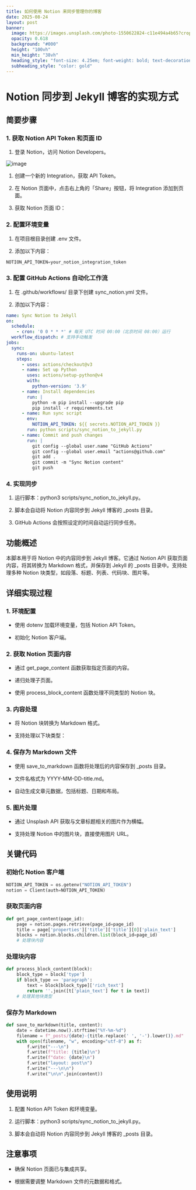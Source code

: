 ```yaml
---
title: 如何使用 Notion 来同步管理你的博客
date: 2025-08-24
layout: post
banner:
  image: https://images.unsplash.com/photo-1550622824-c11e494a4b65?crop=entropy&cs=tinysrgb&fit=max&fm=jpg&ixid=M3w2OTIwMzJ8MHwxfHJhbmRvbXx8fHx8fHx8fDE3NTYwNTI2NjV8&ixlib=rb-4.1.0&q=80&w=1080
  opacity: 0.618
  background: "#000"
  height: "100vh"
  min_height: "38vh"
  heading_style: "font-size: 4.25em; font-weight: bold; text-decoration: underline"
  subheading_style: "color: gold"
---
```


# Notion 同步到 Jekyll 博客的实现方式

## 简要步骤

### 1. 获取 Notion API Token 和页面 ID

1. 登录 Notion，访问 Notion Developers。

![image](https://prod-files-secure.s3.us-west-2.amazonaws.com/a7a0cc5a-89b9-4cda-8686-1fba0ca52f40/d19c1afe-dea5-4312-9333-786b0ba83054/image.png?X-Amz-Algorithm=AWS4-HMAC-SHA256&X-Amz-Content-Sha256=UNSIGNED-PAYLOAD&X-Amz-Credential=ASIAZI2LB4663CWZJUQ2%2F20250824%2Fus-west-2%2Fs3%2Faws4_request&X-Amz-Date=20250824T162420Z&X-Amz-Expires=3600&X-Amz-Security-Token=IQoJb3JpZ2luX2VjEOv%2F%2F%2F%2F%2F%2F%2F%2F%2F%2FwEaCXVzLXdlc3QtMiJGMEQCIFKpr%2F0lTjT3O4aCt3la14U0UeUFNoTeahuVuZLl7WJ%2BAiAHn3UIHDb6ILh4HTui1ytdLRaTsV3AWF6J8fjgafM3wir%2FAwhEEAAaDDYzNzQyMzE4MzgwNSIMi0Xp5EBAmysq25OiKtwDxJpIctxNXrGNDhqEX3SBD8jWk%2F5evqKFdyvH08BO82yWSozjfFY5TJ9qe2rYjrg1bHKQCgtacbRfiZfTtFxPkfHdRL74Br0ZrqkZjQ9d6vJFKS9E2uOZYbWnS2g9riz%2BPep2nnW9rmXRFRuPxxFQNVYJgnhE%2BUqgO83QXrllZVWE7tdcKlOGqRUQkOIWOUHO1S3o6ePqmA74IlCW2yTiJwN0SFktE4mF76jHgCnGdd9CsryvZFOdL1TeUsAWX87f5GfrJoOgzhEMnB9pP11jNVSy8vZSoDB7i%2BDslAH%2BjlihiXyDc7nZktv4iRcAMSY1KXLlKurbD78%2BJj8nBzZQCPAIYyyOApw7p3rYjydst9sBKcEboFvOnZcRK0GEaQurp%2BuUjhgcZqHftdhLloFjAeb9m%2BOrP9zzq5AgJoaVGwLxpD5ehb3vPKXuan6lN5nCItaziF7j2GjrM2w98VizBOG6dBTwzEvf4Awx7qMXlOOlKYnsIWH5xkpeq5BAOY4pXN4kHOu5CJY5AdD%2FuRzAPQYHlZtKBjqzYibPekpHb0j97S0PlVVf12kgJe94lcAI0OhexmmlrJ1bHswQPbFMVRORfqxERNrgLhaJCQ2MLYLrqd314tEC2cdev%2BYw3tirxQY6pgGlnbv7nHT7uslZ9n20mT0yMmHsUERPj3opiRn08hu1O%2BqBsotM2oLijBKDJGRLMC%2B3M4TLzxiHcrgA2f8%2Bl0v6SYdbiTIlWlkZ4Ps2p4dOIxERSP4N2MSPYhjiZAAjqD0aUNBn8YMjd009M0dqZc5tPv65wmAKWwH%2FT8oEX2GkTEEEyC4hiWpO4gK%2FfyarM9axGg7wdRvxWdbYpoK08XLzZNAJ6nh1&X-Amz-Signature=bc2e08f29f5db4bdeb29759d12e89802b456a3428fc74ad4f4b7c840e779f3fb&X-Amz-SignedHeaders=host&x-amz-checksum-mode=ENABLED&x-id=GetObject)

1. 创建一个新的 Integration，获取 API Token。

1. 在 Notion 页面中，点击右上角的「Share」按钮，将 Integration 添加到页面。

1. 获取 Notion 页面 ID：


### 2. 配置环境变量

1. 在项目根目录创建 .env 文件。

1. 添加以下内容：

```javascript
NOTION_API_TOKEN=your_notion_integration_token
```

### 3. 配置 GitHub Actions 自动化工作流

1. 在 .github/workflows/ 目录下创建 sync_notion.yml 文件。

1. 添加以下内容：

```yaml
name: Sync Notion to Jekyll
on:
  schedule:
    - cron: '0 0 * * *' # 每天 UTC 时间 00:00（北京时间 08:00）运行
  workflow_dispatch: # 支持手动触发
jobs:
  sync:
    runs-on: ubuntu-latest
    steps:
      - uses: actions/checkout@v3
      - name: Set up Python
        uses: actions/setup-python@v4
        with:
          python-version: '3.9'
      - name: Install dependencies
        run: |
          python -m pip install --upgrade pip
          pip install -r requirements.txt
      - name: Run sync script
        env:
          NOTION_API_TOKEN: ${{ secrets.NOTION_API_TOKEN }}
        run: python scripts/sync_notion_to_jekyll.py
      - name: Commit and push changes
        run: |
          git config --global user.name "GitHub Actions"
          git config --global user.email "actions@github.com"
          git add .
          git commit -m "Sync Notion content"
          git push
```

### 4. 实现同步

1. 运行脚本：python3 scripts/sync_notion_to_jekyll.py。

1. 脚本会自动将 Notion 内容同步到 Jekyll 博客的 _posts 目录。

1. GitHub Actions 会按照设定的时间自动运行同步任务。

## 功能概述

本脚本用于将 Notion 中的内容同步到 Jekyll 博客。它通过 Notion API 获取页面内容，将其转换为 Markdown 格式，并保存到 Jekyll 的 _posts 目录中。支持处理多种 Notion 块类型，如段落、标题、列表、代码块、图片等。

## 详细实现过程

### 1. 环境配置

- 使用 dotenv 加载环境变量，包括 Notion API Token。

- 初始化 Notion 客户端。

### 2. 获取 Notion 页面内容

- 通过 get_page_content 函数获取指定页面的内容。

- 递归处理子页面。

- 使用 process_block_content 函数处理不同类型的 Notion 块。

### 3. 内容处理

- 将 Notion 块转换为 Markdown 格式。

- 支持处理以下块类型：


### 4. 保存为 Markdown 文件

- 使用 save_to_markdown 函数将处理后的内容保存到 _posts 目录。

- 文件名格式为 YYYY-MM-DD-title.md。

- 自动生成文章元数据，包括标题、日期和布局。

### 5. 图片处理

- 通过 Unsplash API 获取与文章标题相关的图片作为横幅。

- 支持处理 Notion 中的图片块，直接使用图片 URL。

## 关键代码

### 初始化 Notion 客户端

```python
NOTION_API_TOKEN = os.getenv("NOTION_API_TOKEN")
notion = Client(auth=NOTION_API_TOKEN)
```

### 获取页面内容

```python
def get_page_content(page_id):
    page = notion.pages.retrieve(page_id=page_id)
    title = page['properties']['title']['title'][0]['plain_text']
    blocks = notion.blocks.children.list(block_id=page_id)
    # 处理块内容
```

### 处理块内容

```python
def process_block_content(block):
    block_type = block['type']
    if block_type == 'paragraph':
        text = block[block_type]['rich_text']
        return ''.join([t['plain_text'] for t in text])
    # 处理其他块类型
```

### 保存为 Markdown

```python
def save_to_markdown(title, content):
    date = datetime.now().strftime("%Y-%m-%d")
    filename = f"_posts/{date}-{title.replace(' ', '-').lower()}.md"
    with open(filename, "w", encoding="utf-8") as f:
        f.write("---\n")
        f.write(f"title: {title}\n")
        f.write(f"date: {date}\n")
        f.write("layout: post\n")
        f.write("---\n\n")
        f.write("\n\n".join(content))
```

## 使用说明

1. 配置 Notion API Token 和环境变量。

1. 运行脚本：python3 scripts/sync_notion_to_jekyll.py。

1. 脚本会自动将 Notion 内容同步到 Jekyll 博客的 _posts 目录。

## 注意事项

- 确保 Notion 页面已与集成共享。

- 根据需要调整 Markdown 文件的元数据和格式。